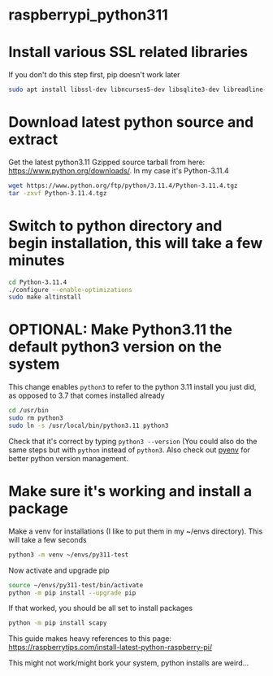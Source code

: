 # raspberrypi_python311

# Install various SSL related libraries
If you don't do this step first, pip doesn't work later
```bash
sudo apt install libssl-dev libncurses5-dev libsqlite3-dev libreadline-dev libtk8.6 libgdm-dev libdb4o-cil-dev libpcap-dev
```
# Download latest python source and extract
Get the latest python3.11 Gzipped source tarball from here: https://www.python.org/downloads/. In my case it's Python-3.11.4
```bash
wget https://www.python.org/ftp/python/3.11.4/Python-3.11.4.tgz
tar -zxvf Python-3.11.4.tgz 
```
# Switch to python directory and begin installation, this will take a few minutes
```bash
cd Python-3.11.4
./configure --enable-optimizations
sudo make altinstall
```
# OPTIONAL: Make Python3.11 the default python3 version on the system
This change enables `python3` to refer to the python 3.11 install you just did, as opposed to 3.7 that comes installed already
```bash
cd /usr/bin
sudo rm python3
sudo ln -s /usr/local/bin/python3.11 python3
```
Check that it's correct by typing `python3 --version`
(You could also do the same steps but with `python` instead of `python3`. Also check out [pyenv](https://github.com/pyenv/pyenv) for better python version management.

# Make sure it's working and install a package
Make a venv for installations (I like to put them in my ~/envs directory). This will take a few seconds
```bash
python3 -m venv ~/envs/py311-test
```
Now activate and upgrade pip
```bash
source ~/envs/py311-test/bin/activate
python -m pip install --upgrade pip
```
If that worked, you should be all set to install packages
```bash
python -m pip install scapy
```

This guide makes heavy references to this page: https://raspberrytips.com/install-latest-python-raspberry-pi/

This might not work/might bork your system, python installs are weird...
